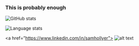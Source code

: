 ###  This is probably enough

![GitHub stats](https://github-readme-stats.vercel.app/api?username=rsamhollyer&count_private=true&include_all_commits=true&show_icons=true&theme=tokyonight) 

![Language stats](https://github-readme-stats.vercel.app/api/top-langs/?username=rsamhollyer&layout=compact&theme=tokyonight)

<a href=”https://www.linkedin.com/in/samhollyer"> ![alt text](https://img.shields.io/badge/-LinkedIn-0e76a8?style=plastic&logo=linkedIn)</a>
